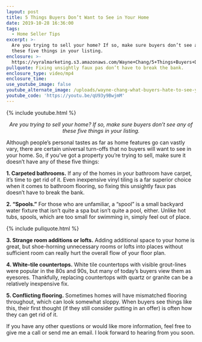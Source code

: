 ```yaml
---
layout: post
title: 5 Things Buyers Don’t Want to See in Your Home
date: 2019-10-28 16:36:00
tags:
  - Home Seller Tips
excerpt: >-
  Are you trying to sell your home? If so, make sure buyers don’t see any of
  these five things in your listing.
enclosure: >-
  https://vyralmarketing.s3.amazonaws.com/Wayne+Chang/5+Things+Buyers+Dont+Want+to+See+in+Your+Home.mp4
pullquote: Fixing unsightly faux pas don’t have to break the bank.
enclosure_type: video/mp4
enclosure_time:
use_youtube_image: false
youtube_alternate_image: /uploads/wayne-chang-what-buyers-hate-to-see-youtube.png
youtube_code: 'https://youtu.be/qU93y9BwjmM'
---
```


{% include youtube.html %}

<p style="text-align: center;"><em>Are you trying to sell your home? If so, make sure buyers don’t see any of these five things in your listing.</em></p>

Although people’s personal tastes as far as home features go can vastly vary, there are certain universal turn-offs that no buyers will want to see in your home. So, if you’ve got a property you’re trying to sell, make sure it doesn’t have any of these five things:&nbsp;

**1\. Carpeted bathrooms.** If any of the homes in your bathroom have carpet, it’s time to get rid of it. Even inexpensive vinyl tiling is a far superior choice when it comes to bathroom flooring, so fixing this unsightly faux pas doesn’t have to break the bank.&nbsp;

**2\. “Spools.”** For those who are unfamiliar, a “spool” is a small backyard water fixture that isn’t quite a spa but isn’t quite a pool, either. Unlike hot tubs, spools, which are too small for swimming in, simply feel out of place.

{% include pullquote.html %}

**3\. Strange room additions or lofts.** Adding additional space to your home is great, but shoe-horning unnecessary rooms or lofts into places without sufficient room can really hurt the overall flow of your floor plan.&nbsp;

**4\. White-tile countertops.** White tile countertops with visible grout-lines were popular in the 80s and 90s, but many of today’s buyers view them as eyesores. Thankfully, replacing countertops with quartz or granite can be a relatively inexpensive fix.&nbsp;

**5\. Conflicting flooring.** Sometimes homes will have mismatched flooring throughout, which can look somewhat sloppy. When buyers see things like this, their first thought (if they still consider putting in an offer) is often how they can get rid of it.&nbsp;

If you have any other questions or would like more information, feel free to give me a call or send me an email. I look forward to hearing from you soon.